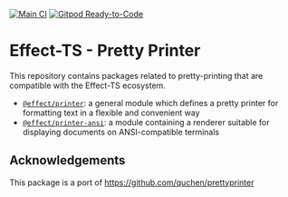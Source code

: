 [![Main CI](https://github.com/Effect-TS/printer/actions/workflows/main.yml/badge.svg)](https://github.com/Effect-TS/printer/actions/workflows/main.yml)
[![Gitpod Ready-to-Code](https://img.shields.io/badge/Gitpod-ready--to--code-908a85?logo=gitpod)](https://gitpod.io/#https://github.com/Effect-TS/printer)

# Effect-TS - Pretty Printer

This repository contains packages related to pretty-printing that are compatible with the Effect-TS ecosystem.

- [`@effect/printer`](./packages/printer): a general module which defines a pretty printer for formatting text in a flexible and convenient way
- [`@effect/printer-ansi`](./packages/printer-ansi): a module containing a renderer suitable for displaying documents on ANSI-compatible terminals

## Acknowledgements

This package is a port of https://github.com/quchen/prettyprinter
